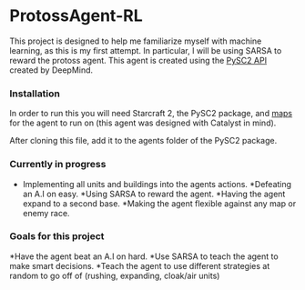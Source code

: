 # ProtossAgent-RL

This project is designed to help me familiarize myself with machine learning, as this is my first attempt. In particular, I will be using SARSA to reward the protoss agent. This agent is created using the [PySC2 API](https://github.com/deepmind/pysc2) created by DeepMind.

### Installation
In order to run this you will need Starcraft 2, the PySC2 package, and [maps](https://github.com/Blizzard/s2client-proto#downloads) for the agent to run on (this agent was designed with Catalyst in mind).

After cloning this file, add it to the agents folder of the PySC2 package.

### Currently in progress
* Implementing all units and buildings into the agents actions.
*Defeating an A.I on easy.
*Using SARSA to reward the agent.
*Having the agent expand to a second base.
*Making the agent flexible against any map or enemy race.


### Goals for this project
*Have the agent beat an A.I on hard.
*Use SARSA to teach the agent to make smart decisions.
*Teach the agent to use different strategies at random to go off of (rushing, expanding, cloak/air units)
